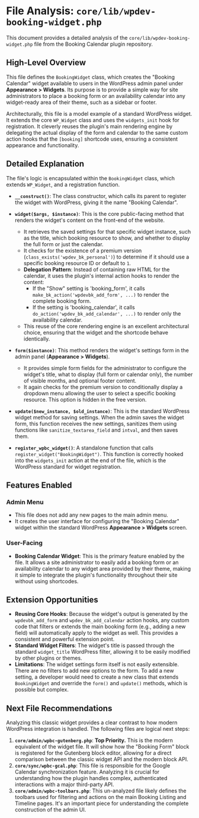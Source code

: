 # File Analysis: `core/lib/wpdev-booking-widget.php`

This document provides a detailed analysis of the `core/lib/wpdev-booking-widget.php` file from the Booking Calendar plugin repository.

## High-Level Overview

This file defines the `BookingWidget` class, which creates the "Booking Calendar" widget available to users in the WordPress admin panel under **Appearance > Widgets**. Its purpose is to provide a simple way for site administrators to place a booking form or an availability calendar into any widget-ready area of their theme, such as a sidebar or footer.

Architecturally, this file is a model example of a standard WordPress widget. It extends the core `WP_Widget` class and uses the `widgets_init` hook for registration. It cleverly reuses the plugin's main rendering engine by delegating the actual display of the form and calendar to the same custom action hooks that the `[booking]` shortcode uses, ensuring a consistent appearance and functionality.

## Detailed Explanation

The file's logic is encapsulated within the `BookingWidget` class, which extends `WP_Widget`, and a registration function.

-   **`__construct()`**: The class constructor, which calls its parent to register the widget with WordPress, giving it the name "Booking Calendar".

-   **`widget($args, $instance)`**: This is the core public-facing method that renders the widget's content on the front-end of the website.
    -   It retrieves the saved settings for that specific widget instance, such as the title, which booking resource to show, and whether to display the full form or just the calendar.
    -   It checks for the existence of a premium version (`class_exists('wpdev_bk_personal')`) to determine if it should use a specific booking resource ID or default to `1`.
    -   **Delegation Pattern**: Instead of containing raw HTML for the calendar, it uses the plugin's internal action hooks to render the content:
        -   If the "Show" setting is 'booking_form', it calls `make_bk_action('wpdevbk_add_form', ...)` to render the complete booking form.
        -   If the setting is 'booking_calendar', it calls `do_action('wpdev_bk_add_calendar', ...)` to render only the availability calendar.
    -   This reuse of the core rendering engine is an excellent architectural choice, ensuring that the widget and the shortcode behave identically.

-   **`form($instance)`**: This method renders the widget's settings form in the admin panel (**Appearance > Widgets**).
    -   It provides simple form fields for the administrator to configure the widget's title, what to display (full form or calendar only), the number of visible months, and optional footer content.
    -   It again checks for the premium version to conditionally display a dropdown menu allowing the user to select a specific booking resource. This option is hidden in the free version.

-   **`update($new_instance, $old_instance)`**: This is the standard WordPress widget method for saving settings. When the admin saves the widget form, this function receives the new settings, sanitizes them using functions like `sanitize_textarea_field` and `intval`, and then saves them.

-   **`register_wpbc_widget()`**: A standalone function that calls `register_widget("BookingWidget")`. This function is correctly hooked into the `widgets_init` action at the end of the file, which is the WordPress standard for widget registration.

## Features Enabled

### Admin Menu

-   This file does not add any new pages to the main admin menu.
-   It creates the user interface for configuring the "Booking Calendar" widget within the standard WordPress **Appearance > Widgets** screen.

### User-Facing

-   **Booking Calendar Widget**: This is the primary feature enabled by the file. It allows a site administrator to easily add a booking form or an availability calendar to any widget area provided by their theme, making it simple to integrate the plugin's functionality throughout their site without using shortcodes.

## Extension Opportunities

-   **Reusing Core Hooks**: Because the widget's output is generated by the `wpdevbk_add_form` and `wpdev_bk_add_calendar` action hooks, any custom code that filters or extends the main booking form (e.g., adding a new field) will automatically apply to the widget as well. This provides a consistent and powerful extension point.
-   **Standard Widget Filters**: The widget's title is passed through the standard `widget_title` WordPress filter, allowing it to be easily modified by other plugins or themes.
-   **Limitations**: The widget settings form itself is not easily extensible. There are no filters to add new options to the form. To add a new setting, a developer would need to create a new class that extends `BookingWidget` and override the `form()` and `update()` methods, which is possible but complex.

## Next File Recommendations

Analyzing this classic widget provides a clear contrast to how modern WordPress integration is handled. The following files are logical next steps:

1.  **`core/admin/wpbc-gutenberg.php`**: **Top Priority.** This is the modern equivalent of the widget file. It will show how the "Booking Form" block is registered for the Gutenberg block editor, allowing for a direct comparison between the classic widget API and the modern block API.
2.  **`core/sync/wpbc-gcal.php`**: This file is responsible for the Google Calendar synchronization feature. Analyzing it is crucial for understanding how the plugin handles complex, authenticated interactions with a major third-party API.
3.  **`core/admin/wpbc-toolbars.php`**: This un-analyzed file likely defines the toolbars used for filtering and actions on the main Booking Listing and Timeline pages. It's an important piece for understanding the complete construction of the admin UI.
